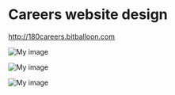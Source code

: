 # Careers website design 

http://180careers.bitballoon.com

![My image](http://i.imgur.com/7p2h73G.png)

![My image](http://i.imgur.com/QdPQBHd.png)

![My image](http://i.imgur.com/TkunNSr.png)
